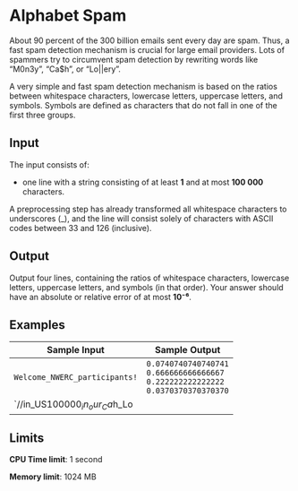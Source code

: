 # Alphabet Spam

About 90 percent of the 300 billion emails sent every day are spam. Thus, a fast spam detection mechanism is crucial for large email providers. Lots of spammers try to circumvent spam detection by rewriting words like “M0n3y”, “Ca$h”, or “Lo||ery”.

A very simple and fast spam detection mechanism is based on the ratios between whitespace characters, lowercase letters, uppercase letters, and symbols. Symbols are defined as characters that do not fall in one of the first three groups.

## Input

The input consists of:

* one line with a string consisting of at least **1** and at most **100 000** characters.

A preprocessing step has already transformed all whitespace characters to underscores (_), and the line will consist solely of characters with ASCII codes between 33 and 126 (inclusive).

## Output

Output four lines, containing the ratios of whitespace characters, lowercase letters, uppercase letters, and symbols (in that order). Your answer should have an absolute or relative error of at most **10⁻⁶**.

## Examples

Sample Input | Sample Output
-|-
`Welcome_NWERC_participants!` | `0.0740740740740741`<br>`0.666666666666667`<br>`0.222222222222222`<br>`0.0370370370370370`
`\/\/in_US$100000_in_our_Ca$h_Lo||ery!!!` | `0.128205128205128`<br>`0.333333333333333`<br>`0.102564102564103`<br>`0.435897435897436`

## Limits

**CPU Time limit**: 1 second

**Memory limit**: 1024 MB